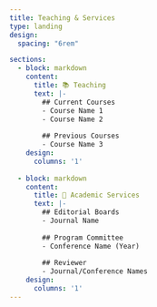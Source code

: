 ```yaml
---
title: Teaching & Services
type: landing
design:
  spacing: "6rem"

sections:
  - block: markdown
    content:
      title: 📚 Teaching
      text: |-
        ## Current Courses
        - Course Name 1
        - Course Name 2
        
        ## Previous Courses  
        - Course Name 3
    design:
      columns: '1'
      
  - block: markdown
    content:
      title: 🔧 Academic Services
      text: |-
        ## Editorial Boards
        - Journal Name
        
        ## Program Committee
        - Conference Name (Year)
        
        ## Reviewer
        - Journal/Conference Names
    design:
      columns: '1'
---
```

